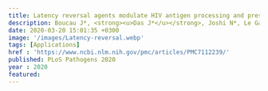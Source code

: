 ```yaml
---
title: Latency reversal agents modulate HIV antigen processing and presentation to CD8 T cells
description: Boucau J*, <strong><u>Das J*</u></strong>, Joshi N*, Le Gall S
date: 2020-03-20 15:01:35 +0300
image: '/images/Latency-reversal.webp'
tags: [Applications]
href : 'https://www.ncbi.nlm.nih.gov/pmc/articles/PMC7112239/'
published: PLoS Pathogens 2020
year : 2020
featured:
---
```

